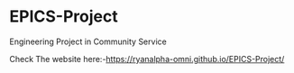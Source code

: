 # EPICS-Project
Engineering Project in Community Service

Check The website here:-https://ryanalpha-omni.github.io/EPICS-Project/

